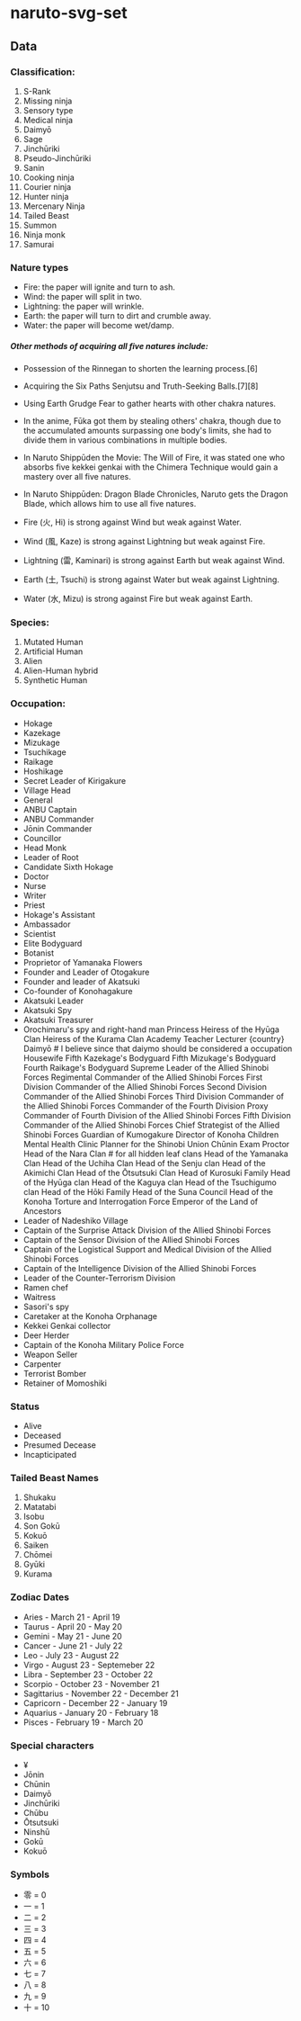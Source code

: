 # naruto-svg-set

## Data

### Classification:
1. S-Rank
2. Missing ninja
3. Sensory type
4. Medical ninja
5. Daimyō
6. Sage
7. Jinchūriki
8. Pseudo-Jinchūriki
9. Sanin
10. Cooking ninja
11. Courier ninja
12. Hunter ninja
13. Mercenary Ninja
14. Tailed Beast
15. Summon
16. Ninja monk
17. Samurai

### Nature types
- Fire: the paper will ignite and turn to ash.
- Wind: the paper will split in two.
- Lightning: the paper will wrinkle.
- Earth: the paper will turn to dirt and crumble away.
- Water: the paper will become wet/damp.

##### Other methods of acquiring all five natures include:
- Possession of the Rinnegan to shorten the learning process.[6]
- Acquiring the Six Paths Senjutsu and Truth-Seeking Balls.[7][8]
- Using Earth Grudge Fear to gather hearts with other chakra natures.
- In the anime, Fūka got them by stealing others' chakra, though due to the accumulated amounts surpassing one body's limits, she had to divide them in various combinations in multiple bodies.
- In Naruto Shippūden the Movie: The Will of Fire, it was stated one who absorbs five kekkei genkai with the Chimera Technique would gain a mastery over all five natures.
- In Naruto Shippūden: Dragon Blade Chronicles, Naruto gets the Dragon Blade, which allows him to use all five natures.

- Fire (火, Hi) is strong against Wind but weak against Water.
- Wind (風, Kaze) is strong against Lightning but weak against Fire.
- Lightning (雷, Kaminari) is strong against Earth but weak against Wind.
- Earth (土, Tsuchi) is strong against Water but weak against Lightning.
- Water (水, Mizu) is strong against Fire but weak against Earth.

### Species:
1. Mutated Human
2. Artificial Human
3. Alien
4. Alien-Human hybrid
5. Synthetic Human

### Occupation:
- Hokage
- Kazekage
- Mizukage
- Tsuchikage
- Raikage
- Hoshikage
- Secret Leader of Kirigakure
- Village Head
- General
- ANBU Captain
- ANBU Commander
- Jōnin Commander
- Councillor
- Head Monk
- Leader of Root
- Candidate Sixth Hokage
- Doctor
- Nurse
- Writer
- Priest
- Hokage's Assistant
- Ambassador
- Scientist
- Elite Bodyguard
- Botanist
- Proprietor of Yamanaka Flowers
- Founder and Leader of Otogakure
- Founder and leader of Akatsuki
- Co-founder of Konohagakure
- Akatsuki Leader
- Akatsuki Spy
- Akatsuki Treasurer
- Orochimaru's spy and right-hand man
Princess
Heiress of the Hyūga Clan
Heiress of the Kurama Clan
Academy Teacher
Lecturer
{country} Daimyō # I believe since that daiymo should be considered a occupation
Housewife
Fifth Kazekage's Bodyguard
Fifth Mizukage's Bodyguard
Fourth Raikage's Bodyguard
Supreme Leader of the Allied Shinobi Forces
Regimental Commander of the Allied Shinobi Forces
First Division Commander of the Allied Shinobi Forces
Second Division Commander of the Allied Shinobi Forces
Third Division Commander of the Allied Shinobi Forces
Commander of the Fourth Division
Proxy Commander of Fourth Division of the Allied Shinobi Forces
Fifth Division Commander of the Allied Shinobi Forces
Chief Strategist of the Allied Shinobi Forces
Guardian of Kumogakure
Director of Konoha Children Mental Health Clinic
Planner for the Shinobi Union
Chūnin Exam Proctor
Head of the Nara Clan # for all hidden leaf clans
Head of the Yamanaka Clan
Head of the Uchiha Clan
Head of the Senju clan
Head of the Akimichi Clan
Head of the Ōtsutsuki Clan
Head of Kurosuki Family
Head of the Hyūga clan
Head of the Kaguya clan
Head of the Tsuchigumo clan
Head of the Hōki Family
Head of the Suna Council
Head of the Konoha Torture and Interrogation Force
Emperor of the Land of Ancestors
- Leader of Nadeshiko Village
- Captain of the Surprise Attack Division of the Allied Shinobi Forces
- Captain of the Sensor Division of the Allied Shinobi Forces
- Captain of the Logistical Support and Medical Division of the Allied Shinobi Forces
- Captain of the Intelligence Division of the Allied Shinobi Forces
- Leader of the Counter-Terrorism Division
- Ramen chef
- Waitress
- Sasori's spy
- Caretaker at the Konoha Orphanage
- Kekkei Genkai collector
- Deer Herder
- Captain of the Konoha Military Police Force
- Weapon Seller
- Carpenter
- Terrorist Bomber
- Retainer of Momoshiki

### Status
- Alive
- Deceased
- Presumed Decease
- Incapticipated

### Tailed Beast Names
1. Shukaku
2. Matatabi
3. Isobu
4. Son Gokū
5. Kokuō
6. Saiken
7. Chōmei
8. Gyūki
9. Kurama

### Zodiac Dates
- Aries - March 21 - April 19
- Taurus - April 20 - May 20
- Gemini - May 21 - June 20
- Cancer - June 21 - July 22
- Leo - July 23 - August 22
- Virgo - August 23 - Septemeber 22
- Libra - September 23 - October 22
- Scorpio - October 23 - November 21
- Sagittarius - November 22 - December 21
- Capricorn - December 22 - January 19
- Aquarius - January 20 - February 18
- Pisces - February 19 - March 20

### Special characters
- ¥
- Jōnin
- Chūnin
- Daimyō
- Jinchūriki
- Chūbu
- Ōtsutsuki
- Ninshū
- Gokū
- Kokuō

### Symbols
- 零 = 0
- 一 = 1
- 二 = 2
- 三 = 3
- 四 = 4
- 五 = 5
- 六 = 6
- 七 = 7
- 八 = 8
- 九 = 9
- 十 = 10
